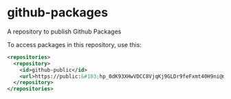 # github-packages
A repository to publish Github Packages

To access packages in this repository, use this:
```xml
<repositories>
  <repository>
    <id>github-public</id>
    <url>https://public:&#103;hp_0dK93XHwVDCC8VjqKj9GLDr9feFxmt40H9ni@maven.pkg.github.com/lazygon/*</url>
  </repository>
</repositories>
```
